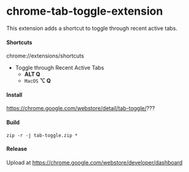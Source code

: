 # chrome-tab-toggle-extension
This extension adds a shortcut to toggle through recent active tabs.

#### Shortcuts
chrome://extensions/shortcuts
* Toggle through Recent Active Tabs
  * **ALT Q**
  * `MacOS` **⌥ Q**

#### Install
https://chrome.google.com/webstore/detail/tab-toggle/???

#### Build
`zip -r -j tab-toggle.zip *`

#### Release
Upload at https://chrome.google.com/webstore/developer/dashboard


